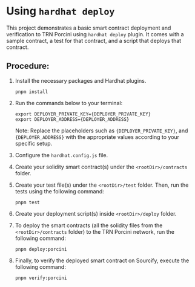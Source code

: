 # Using `hardhat deploy`

This project demonstrates a basic smart contract deployment and verification to TRN Porcini using `hardhat deploy` plugin. It comes with a sample contract, a test for that contract, and a script that deploys that contract.

## Procedure:

1.  Install the necessary packages and Hardhat plugins.

    ```
    pnpm install
    ```

2.  Run the commands below to your terminal:

    ```
    export DEPLOYER_PRIVATE_KEY={DEPLOYER_PRIVATE_KEY}
    export DEPLOYER_ADDRESS={DEPLOYER_ADDRESS}
    ```

    Note:
    Replace the placeholders such as `{DEPLOYER_PRIVATE_KEY}`, and `{DEPLOYER_ADDRESS}` with the appropriate values according to your specific setup.

3.  Configure the `hardhat.config.js` file.

4.  Create your solidity smart contract(s) under the `<rootDir>/contracts` folder.

5.  Create your test file(s) under the `<rootDir>/test` folder. Then, run the tests using the following command:

    ```
    pnpm test
    ```

6.  Create your deployment script(s) inside `<rootDir>/deploy` folder.

7.  To deploy the smart contracts (all the solidity files from the `<rootDir>/contracts` folder) to the TRN Porcini network, run the following command:

    ```
    pnpm deploy:porcini
    ```

8.  Finally, to verify the deployed smart contract on Sourcify, execute the following command:

    ```
    pnpm verify:porcini
    ```

